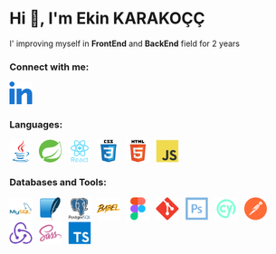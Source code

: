<h1>Hi 👋, I&#39;m Ekin KARAKOÇÇ</h1>

<p>I&#39; improving myself in <strong>FrontEnd</strong> and <strong>BackEnd</strong> field for 2 years</p>

<h3>Connect with me:</h3>

<p><a href="https://www.linkedin.com/in/ekin-karako%C3%A7-01a492239/" target="_blank"><img alt="ekinkarakoc" src="./social_icon/linked-in-alt.svg" width="40" /></a>&nbsp; &nbsp;

<h3>Languages:</h3>

<p><a href="https://www.java.com" target="_blank"><img alt="java" src="./languages_icon/java.svg" width="40" /></a>&nbsp;&nbsp;&nbsp;<a href="https://spring.io/" target="_blank"><img alt="spring" src="./languages_icon/spring.svg" width="40" /></a>&nbsp;&nbsp;&nbsp;<a href="https://reactjs.org/" target="_blank"><img alt="react" src="./languages_icon/reactjs.svg" width="40" /></a></a>&nbsp;&nbsp;&nbsp;<a href="https://www.w3schools.com/css/" target="_blank"><img alt="css3" src="./languages_icon/css3.svg" width="40" /></a>&nbsp;&nbsp;&nbsp;<a href="https://www.w3.org/html/" target="_blank"><img alt="html5" src="./languages_icon/html5.svg" width="40" /></a>&nbsp;&nbsp;&nbsp;<a href="https://developer.mozilla.org/en-US/docs/Web/JavaScript" target="_blank"><img alt="javascript" src="./languages_icon/javascript.svg" width="40" /></a>&nbsp;&nbsp;&nbsp;</p>

<h3>Databases and Tools:</h3>

<p><a href="https://www.mysql.com/" target="_blank"><img alt="mysql" src="./databases_and_tools/mysql.svg" width="40" /></a>&nbsp;&nbsp;&nbsp;<a href="https://www.sqlite.org/" target="_blank"><img alt="sqlite" src="./databases_and_tools/sqlite.svg" width="40" /></a>&nbsp;&nbsp;&nbsp;<a href="https://www.postgresql.org" target="_blank"><img alt="postgresql" src="https://github.com/hakanozer/hakanozer/blob/main/databases_and_tools/postgresql.svg" width="40" /></a>&nbsp;&nbsp;&nbsp;<a href="https://babeljs.io/" target="_blank"><img alt="babel" src="./databases_and_tools/babeljs.svg" width="40" /></a>&nbsp;&nbsp;&nbsp;<a href="https://www.figma.com/" target="_blank"><img alt="figma" src="./databases_and_tools/figma.svg" width="40" /></a>&nbsp;&nbsp;&nbsp;<a href="https://git-scm.com/" target="_blank"><img alt="git" src="./databases_and_tools/git.svg" width="40" /></a>&nbsp;&nbsp;&nbsp;<a href="https://www.photoshop.com/en" target="_blank"><img alt="photoshop" src="./databases_and_tools/photoshop.svg" width="40" /></a>&nbsp;&nbsp;&nbsp;<a href="https://www.cypress.io/" target="_blank"><img alt="cypress" src="./databases_and_tools/brand-cypress.svg" width="40" /></a>&nbsp;&nbsp;&nbsp;<a href="https://postman.com" target="_blank"><img alt="postman" src="./databases_and_tools/postman.svg" width="40" /></a>&nbsp;&nbsp;&nbsp;<a href="https://redux.js.org" target="_blank"><img alt="redux" src="./databases_and_tools/redux.svg" width="40" /></a>&nbsp;&nbsp;&nbsp;<a href="https://sass-lang.com" target="_blank"><img alt="sass" src="./databases_and_tools/sass.svg" width="40" /></a>&nbsp;&nbsp;&nbsp;<a href="https://www.typescriptlang.org/" target="_blank"><img alt="typescript" src="https://github.com/hakanozer/hakanozer/blob/main/databases_and_tools/typescript.svg" width="40" /></a>&nbsp;&nbsp;&nbsp;</p>

<p>&nbsp;</p>
